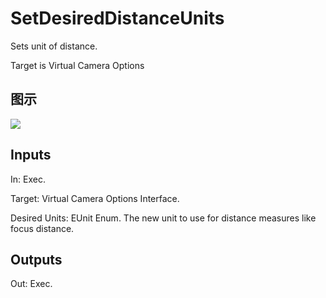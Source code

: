 # SetDesiredDistanceUnits

Sets unit of distance.

Target is Virtual Camera Options

## 图示

![]($-20221218-21262226.png)

## Inputs

In: Exec.

Target: Virtual Camera Options Interface.

Desired Units: EUnit Enum. The new unit to use for distance measures like focus distance.  

## Outputs

Out: Exec.

